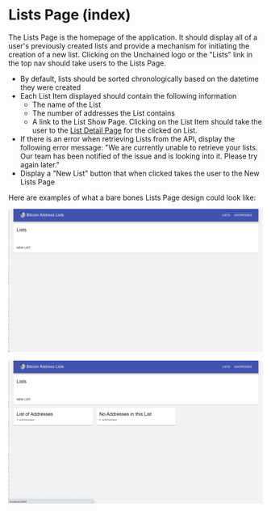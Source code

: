 # Lists Page (index)

The Lists Page is the homepage of the application. It should display all of a user's previously created lists and provide a mechanism for initiating the creation of a new list. Clicking on the Unchained logo or the "Lists" link in the top nav should take users to the Lists Page.

* By default, lists should be sorted chronologically based on the datetime they were created
* Each List Item displayed should contain the following information
    * The name of the List
    * The number of addresses the List contains
    * A link to the List Show Page. Clicking on the List Item should take the user to the [List Detail Page](./ListDetailPage.md) for the clicked on List.
* If there is an error when retrieving Lists from the API, display the following error message: "We are currently unable to retrieve your lists. Our team has been notified of the issue and is looking into it. Please try again later."
* Display a "New List" button that when clicked takes the user to the New Lists Page

Here are examples of what a bare bones Lists Page design could look like:

![lists](./screenshots/listmd1.png)

![lists2](./screenshots/listmd2.png)